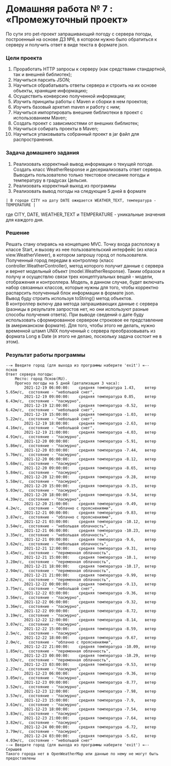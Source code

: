# Домашняя работа № 7 : «Промежуточный проект»
По сути это pet-проект запрашивающий погоду с сервера погоды, построенный на основе ДЗ №6, в котором нужно было 
обратиться к серверу и получить ответ в виде текста в формате json.

### Цели проекта
1. Проработать HTTP запросы к серверу (как средствами стандартной, так и внешней библиотек);
2. Научиться парсить JSON;
3. Научиться обрабатывать ответы сервера и строить на их основе объекты, хранящие информацию;
4. Осуществить конверсию полученной информации;
5. Изучить принципы работы с Maven и сборки в нем проектов;
6. Изучить базовый архетип maven и работу с ним;
7. Научиться импортировать внешние библиотеки в проект с использованием Maven;
8. Создать проект с зависимостями от внешних библиотек;
9. Научиться собирать проекты в Maven;
10. Научиться упаковывать собранный проект в jar файл для распространения.

### Задача домашнего задания
1. Реализовать корректный вывод информации о текущей погоде. Создать класс WeatherResponse и десериализовать ответ сервера. 
Выводить пользователю только текстовое описание погоды и температуру в градусах Цельсия.
2. Реализовать корректный выход из программы
3. Реализовать вывод погоды на следующие 5 дней в формате
```
| В городе CITY на дату DATE ожидается WEATHER_TEXT, температура - TEMPERATURE |
```
где CITY, DATE, WEATHER_TEXT и TEMPERATURE - уникальные значения для каждого дня.

### Решение
Решать стану опираясь на концепцию MVC. Точку входа расположу в классе Start, и вызову из нее пользовательский 
интерфейс (из класа view.WeatherViewer), в котором запрошу город от пользователя. Полученный город передам в 
контроллер (класс controller.WeatherController), метод которого получит данные с сервера и вернет модельный 
объект (model.WeatherResponse). Таким образом я получу и осуществлю связи трех концептуальных вещей - модели, 
отображения и контроллера.
Модель, в данном случае, будет включать набор связанных классов, которые нужны для того, чтобы корректно распарсить 
полученный блок информации в формате json.  
Вывод буду строить используя toString() метод объектов.  
В контроллер включу два метода запрашивающих данные с сервера (разницы в результате запростов нет, но они используют 
разные способы получения ответа).
При выводе сведений о дате буду использовать сформированное сервером строковое ее представление (в американском 
формате). Для того, чтобы этого не делать, нужно временной штамп UNIX полученный с сервера преобразовывать из 
формата Long в Date (я этого не делаю, поскольку задача состоит не в этом).  

### Результат работы программы
```
--= Введите город (для выхода из программы наберите 'exit') =--
псков
Ответ сервера погоды:
	Место: город Псков(RU).
	Прогноз погоды на 5 дней (детализация 3 часа):
		2021-12-19 06:00:00: 	средняя температура 1.43,	 ветер 5.65м/с,	 состояние - "небольшой снег", 
		2021-12-19 09:00:00: 	средняя температура 0.85,	 ветер 6.43м/с,	 состояние - "пасмурно", 
		2021-12-19 12:00:00: 	средняя температура -0.52,	 ветер 6.42м/с,	 состояние - "небольшой снег", 
		2021-12-19 15:00:00: 	средняя температура -1.03,	 ветер 5.22м/с,	 состояние - "небольшой снег", 
		2021-12-19 18:00:00: 	средняя температура -2.63,	 ветер 4.16м/с,	 состояние - "небольшой снег", 
		2021-12-19 21:00:00: 	средняя температура -4.03,	 ветер 4.91м/с,	 состояние - "пасмурно", 
		2021-12-20 00:00:00: 	средняя температура -5.91,	 ветер 5.86м/с,	 состояние - "пасмурно", 
		2021-12-20 03:00:00: 	средняя температура -7.44,	 ветер 5.76м/с,	 состояние - "пасмурно", 
		2021-12-20 06:00:00: 	средняя температура -8.12,	 ветер 5.68м/с,	 состояние - "пасмурно", 
		2021-12-20 09:00:00: 	средняя температура -8.65,	 ветер 5.84м/с,	 состояние - "пасмурно", 
		2021-12-20 12:00:00: 	средняя температура -9.28,	 ветер 5.58м/с,	 состояние - "пасмурно", 
		2021-12-20 15:00:00: 	средняя температура -9.15,	 ветер 5.03м/с,	 состояние - "пасмурно", 
		2021-12-20 18:00:00: 	средняя температура -9.54,	 ветер 4.39м/с,	 состояние - "пасмурно", 
		2021-12-20 21:00:00: 	средняя температура -9.49,	 ветер 4.2м/с,	 состояние - "облачно с прояснениями", 
		2021-12-21 00:00:00: 	средняя температура -9.83,	 ветер 3.87м/с,	 состояние - "облачно с прояснениями", 
		2021-12-21 03:00:00: 	средняя температура -10.12,	 ветер 3.54м/с,	 состояние - "небольшая облачность", 
		2021-12-21 06:00:00: 	средняя температура -10.23,	 ветер 3.35м/с,	 состояние - "небольшая облачность", 
		2021-12-21 09:00:00: 	средняя температура -9.6,	 ветер 3.62м/с,	 состояние - "небольшая облачность", 
		2021-12-21 12:00:00: 	средняя температура -9.31,	 ветер 3.45м/с,	 состояние - "переменная облачность", 
		2021-12-21 15:00:00: 	средняя температура -10.1,	 ветер 3.28м/с,	 состояние - "переменная облачность", 
		2021-12-21 18:00:00: 	средняя температура -10.17,	 ветер 2.94м/с,	 состояние - "переменная облачность", 
		2021-12-21 21:00:00: 	средняя температура -9.99,	 ветер 2.82м/с,	 состояние - "переменная облачность", 
		2021-12-22 00:00:00: 	средняя температура -9.13,	 ветер 3.75м/с,	 состояние - "небольшой снег", 
		2021-12-22 03:00:00: 	средняя температура -9.36,	 ветер 3.56м/с,	 состояние - "пасмурно", 
		2021-12-22 06:00:00: 	средняя температура -9.32,	 ветер 3.36м/с,	 состояние - "пасмурно", 
		2021-12-22 09:00:00: 	средняя температура -8.72,	 ветер 3.19м/с,	 состояние - "пасмурно", 
		2021-12-22 12:00:00: 	средняя температура -8.14,	 ветер 3.07м/с,	 состояние - "пасмурно", 
		2021-12-22 15:00:00: 	средняя температура -8.59,	 ветер 2.5м/с,	 состояние - "пасмурно", 
		2021-12-22 18:00:00: 	средняя температура -9.67,	 ветер 2.0м/с,	 состояние - "облачно с прояснениями", 
		2021-12-22 21:00:00: 	средняя температура -10.09,	 ветер 1.85м/с,	 состояние - "переменная облачность", 
		2021-12-23 00:00:00: 	средняя температура -10.29,	 ветер 1.92м/с,	 состояние - "переменная облачность", 
		2021-12-23 03:00:00: 	средняя температура -9.53,	 ветер 2.27м/с,	 состояние - "пасмурно", 
		2021-12-23 06:00:00: 	средняя температура -9.36,	 ветер 3.05м/с,	 состояние - "пасмурно", 
		2021-12-23 09:00:00: 	средняя температура -8.77,	 ветер 3.52м/с,	 состояние - "пасмурно", 
		2021-12-23 12:00:00: 	средняя температура -7.98,	 ветер 3.57м/с,	 состояние - "пасмурно", 
		2021-12-23 15:00:00: 	средняя температура -7.9,	 ветер 3.61м/с,	 состояние - "пасмурно", 
		2021-12-23 18:00:00: 	средняя температура -7.54,	 ветер 3.83м/с,	 состояние - "пасмурно", 
		2021-12-23 21:00:00: 	средняя температура -7.64,	 ветер 3.82м/с,	 состояние - "пасмурно", 
		2021-12-24 00:00:00: 	средняя температура -6.72,	 ветер 3.79м/с,	 состояние - "пасмурно", 
		2021-12-24 03:00:00: 	средняя температура -5.62,	 ветер 4.03м/с,	 состояние - "небольшой снег"
--= Введите город (для выхода из программы наберите 'exit') =--
Серышев
Такого города нет в OpenWeatherMap или данные по нему не могут быть предоставлены
```